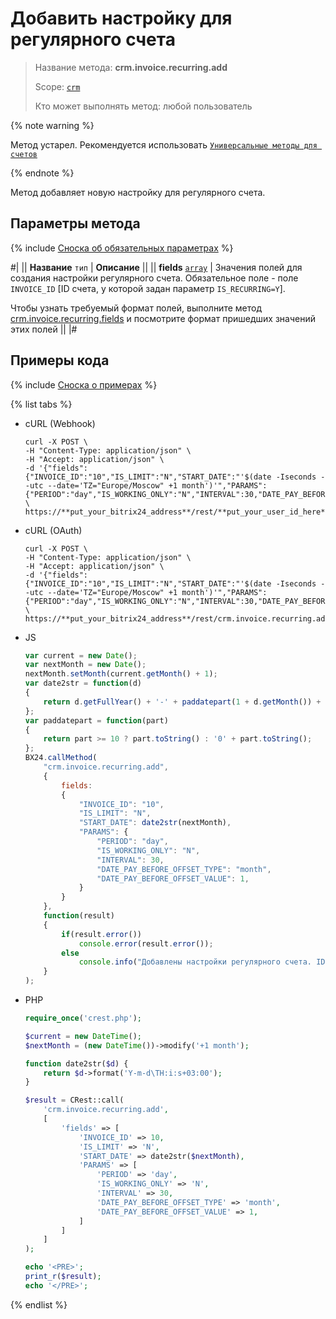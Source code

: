 # Добавить настройку для регулярного счета

> Название метода: **crm.invoice.recurring.add**
>
> Scope: [`crm`](../../../scopes/permissions.md)
>
> Кто может выполнять метод: любой пользователь

{% note warning %}

Метод устарел. Рекомендуется использовать  [`Универсальные методы для счетов`](../../universal/invoice.md)

{% endnote %}

Метод добавляет новую настройку для регулярного счета.

## Параметры метода

{% include [Сноска об обязательных параметрах](../../../../_includes/required.md) %}

#|
|| **Название**
`тип` | **Описание** ||
|| **fields**
[`array`](../../../data-types.md) | Значения полей для создания настройки регулярного счета.
Обязательное поле - поле `INVOICE_ID` [ID счета, у которой задан параметр `IS_RECURRING=Y`]. 

Чтобы узнать требуемый формат полей, выполните метод [crm.invoice.recurring.fields](./crm-invoice-recurring-fields.md) и посмотрите формат пришедших значений этих полей ||
|#

## Примеры кода

{% include [Сноска о примерах](../../../../_includes/examples.md) %}

{% list tabs %}

- cURL (Webhook)

    ```http
    curl -X POST \
    -H "Content-Type: application/json" \
    -H "Accept: application/json" \
    -d '{"fields":{"INVOICE_ID":"10","IS_LIMIT":"N","START_DATE":"'$(date -Iseconds --utc --date='TZ="Europe/Moscow" +1 month')'","PARAMS":{"PERIOD":"day","IS_WORKING_ONLY":"N","INTERVAL":30,"DATE_PAY_BEFORE_OFFSET_TYPE":"month","DATE_PAY_BEFORE_OFFSET_VALUE":1}}}' \
    https://**put_your_bitrix24_address**/rest/**put_your_user_id_here**/**put_your_webbhook_here**/crm.invoice.recurring.add    
    ```

- cURL (OAuth)

    ```http
    curl -X POST \
    -H "Content-Type: application/json" \
    -H "Accept: application/json" \
    -d '{"fields":{"INVOICE_ID":"10","IS_LIMIT":"N","START_DATE":"'$(date -Iseconds --utc --date='TZ="Europe/Moscow" +1 month')'","PARAMS":{"PERIOD":"day","IS_WORKING_ONLY":"N","INTERVAL":30,"DATE_PAY_BEFORE_OFFSET_TYPE":"month","DATE_PAY_BEFORE_OFFSET_VALUE":1}},"auth":"**put_access_token_here**"}' \
    https://**put_your_bitrix24_address**/rest/crm.invoice.recurring.add
    ```

- JS

    ```js
    var current = new Date();
    var nextMonth = new Date();
    nextMonth.setMonth(current.getMonth() + 1);
    var date2str = function(d)
    {
        return d.getFullYear() + '-' + paddatepart(1 + d.getMonth()) + '-' + paddatepart(d.getDate()) + 'T' + paddatepart(d.getHours()) + ':' + paddatepart(d.getMinutes()) + ':' + paddatepart(d.getSeconds()) + '+03:00';
    };
    var paddatepart = function(part)
    {
        return part >= 10 ? part.toString() : '0' + part.toString();
    };
    BX24.callMethod(
        "crm.invoice.recurring.add",
        {
            fields:
            {
                "INVOICE_ID": "10",
                "IS_LIMIT": "N",
                "START_DATE": date2str(nextMonth),
                "PARAMS": {
                    "PERIOD": "day",
                    "IS_WORKING_ONLY": "N",
                    "INTERVAL": 30,
                    "DATE_PAY_BEFORE_OFFSET_TYPE": "month",
                    "DATE_PAY_BEFORE_OFFSET_VALUE": 1,
                }
            }
        },
        function(result)
        {
            if(result.error())
                console.error(result.error());
            else
                console.info("Добавлены настройки регулярного счета. ID записи - " + result.data());
        }
    );
    ```

- PHP

    ```php
    require_once('crest.php');

    $current = new DateTime();
    $nextMonth = (new DateTime())->modify('+1 month');

    function date2str($d) {
        return $d->format('Y-m-d\TH:i:s+03:00');
    }

    $result = CRest::call(
        'crm.invoice.recurring.add',
        [
            'fields' => [
                'INVOICE_ID' => 10,
                'IS_LIMIT' => 'N',
                'START_DATE' => date2str($nextMonth),
                'PARAMS' => [
                    'PERIOD' => 'day',
                    'IS_WORKING_ONLY' => 'N',
                    'INTERVAL' => 30,
                    'DATE_PAY_BEFORE_OFFSET_TYPE' => 'month',
                    'DATE_PAY_BEFORE_OFFSET_VALUE' => 1,
                ]
            ]
        ]
    );

    echo '<PRE>';
    print_r($result);
    echo '</PRE>';
    ```

{% endlist %}